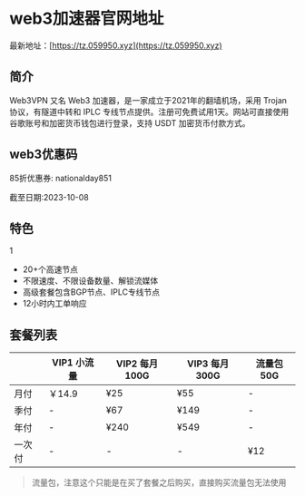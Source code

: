 # web3加速器官网地址

最新地址：[https://tz.059950.xyz](https://tz.059950.xyz)

## 简介

Web3VPN 又名 Web3 加速器，是一家成立于2021年的翻墙机场，采用 Trojan 协议，有隧道中转和 IPLC 专线节点提供。注册可免费试用1天。网站可直接使用谷歌账号和加密货币钱包进行登录，支持 USDT 加密货币付款方式。

## web3优惠码

85折优惠券: nationalday851

截至日期:2023-10-08

## 特色
1
* 20+个高速节点
* 不限速度、不限设备数量、解锁流媒体
* 高级套餐包含BGP节点、IPLC专线节点
* 12小时内工单响应

## 套餐列表

||VIP1 小流量|VIP2 每月100G|VIP3 每月300G|流量包50G|
|----|----|----|----|----|
|月付|￥14.9|¥25|¥55|-|
|季付|-|¥67|¥149|-|
|年付|-|¥240|¥549|-|
|一次付|-|-|-|¥12|

> 流量包，注意这个只能是在买了套餐之后购买，直接购买流量包无法使用
